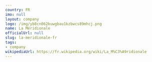 ```yaml
---
country: FR
imo: null
layout: company
logo: /img/yb8cn062kuwgbau1kzbwcs89mhcj.png
name: La Méridionale
officialUrl: null
slug: la-meridionale-fr
tags:
- company
wikipediaUrl: https://fr.wikipedia.org/wiki/La_M%C3%A9ridionale
---
```

